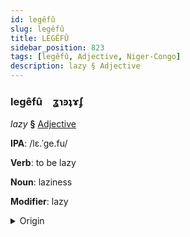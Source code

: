 ```yaml
---
id: legêfû
slug: legêfû
title: LEGÊFÛ
sidebar_position: 823
tags: [legêfû, Adjective, Niger-Congo]
description: lazy § Adjective
---
```


### legêfû&emsp;<span kind="abugida">ʓɿꜿʇɤʄ</span>

*lazy* **§** [Adjective](../../tags/Adjective)

**IPA**: /lɛ.ˈge.fu/

**Verb**: to be lazy

**Noun**: laziness

**Modifier**: lazy

<details>
    <summary>Origin</summary>
    Swahili -legevu /lɛ'gɛ.vu/<br/>
    <em>Niger-Congo Language Family</em>
</details>